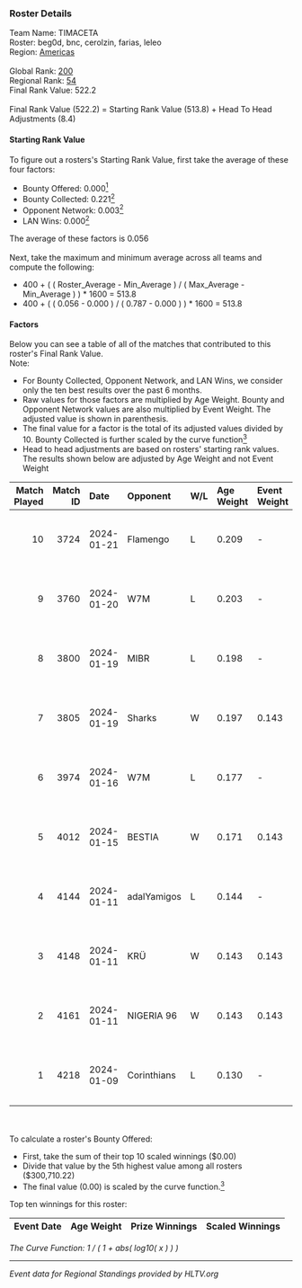 ### Roster Details<br />
Team Name: TIMACETA<br />
Roster: beg0d, bnc, cerolzin, farias, leleo<br />
Region: [Americas]( ../standings_americas.md)<br />
<br />
Global Rank: [200](../standings_global.md)<br />
Regional Rank: [54]( ../standings_americas.md)<br />
Final Rank Value:  522.2<br />
<br />
Final Rank Value (522.2) = Starting Rank Value (513.8) + Head To Head Adjustments (8.4)<br />

#### Starting Rank Value<br />
To figure out a rosters's Starting Rank Value, first take the average of these four factors:<br />
- Bounty Offered: 0.000[<sup>1</sup>](#table2)
- Bounty Collected: 0.221[<sup>2</sup>](#table1)
- Opponent Network: 0.003[<sup>2</sup>](#table1)
- LAN Wins: 0.000[<sup>2</sup>](#table1)

The average of these factors is 0.056<br />
<br />
Next, take the maximum and minimum average across all teams and compute the following:<br />
- 400 + ( ( Roster_Average - Min_Average ) / ( Max_Average - Min_Average ) ) * 1600 = 513.8
- 400 + ( ( 0.056 - 0.000 ) / ( 0.787 - 0.000 ) ) * 1600 = 513.8


#### Factors<br />
Below you can see a table of all of the matches that contributed to this roster's Final Rank Value.<br />
Note:<br />

- For Bounty Collected, Opponent Network, and LAN Wins, we consider only the ten best results over the past 6 months.
- Raw values for those factors are multiplied by Age Weight. Bounty and Opponent Network values are also multiplied by Event Weight. The adjusted value is shown in parenthesis.
- The final value for a factor is the total of its adjusted values divided by 10. Bounty Collected is further scaled by the curve function[<sup>3</sup>](#curveFunction)
- Head to head adjustments are based on rosters' starting rank values. The results shown below are adjusted by Age Weight and not Event Weight
<span id="table1"></span><br />


| Match Played | Match ID | Date       | Opponent    | W/L | Age Weight | Event Weight | Bounty Collected | Opponent Network | LAN Wins  | H2H Adj. | Roster                              |
| -: | -: | :- | :- | :- | :- | :- | :- | :- | :- | -: | :- |
|           10 |     3724 | 2024-01-21 | Flamengo    | L   | 0.209      | -            | -                | -                | -         |    -3.21 | beg0d, bnc, cerolzin, farias, leleo |
|            9 |     3760 | 2024-01-20 | W7M         | L   | 0.203      | -            | -                | -                | -         |    -1.17 | beg0d, bnc, cerolzin, farias, leleo |
|            8 |     3800 | 2024-01-19 | MIBR        | L   | 0.198      | -            | -                | -                | -         |    -0.01 | beg0d, bnc, cerolzin, farias, leleo |
|            7 |     3805 | 2024-01-19 | Sharks      | W   | 0.197      | 0.143        | 0.044 (0.001)    | 0.429 (0.012)    | 0 (0.000) |     5.79 | beg0d, bnc, cerolzin, farias, leleo |
|            6 |     3974 | 2024-01-16 | W7M         | L   | 0.177      | -            | -                | -                | -         |    -1.01 | beg0d, bnc, cerolzin, farias, leleo |
|            5 |     4012 | 2024-01-15 | BESTIA      | W   | 0.171      | 0.143        | 0.052 (0.001)    | 0.594 (0.015)    | 0 (0.000) |     5.08 | beg0d, bnc, cerolzin, farias, leleo |
|            4 |     4144 | 2024-01-11 | adalYamigos | L   | 0.144      | -            | -                | -                | -         |    -1.58 | beg0d, bnc, cerolzin, farias, leleo |
|            3 |     4148 | 2024-01-11 | KRÜ         | W   | 0.143      | 0.143        | 0.024 (0.000)    | 0.150 (0.003)    | 0 (0.000) |     3.82 | beg0d, bnc, cerolzin, farias, leleo |
|            2 |     4161 | 2024-01-11 | NIGERIA 96  | W   | 0.143      | 0.143        | 0.000 (0.000)    | 0.000 (0.000)    | 0 (0.000) |     1.56 | beg0d, bnc, cerolzin, farias, leleo |
|            1 |     4218 | 2024-01-09 | Corinthians | L   | 0.130      | -            | -                | -                | -         |    -0.84 | beg0d, bnc, cerolzin, farias, leleo |

<br />
<span id="table2"></span><br />
To calculate a roster's Bounty Offered:<br />

- First, take the sum of their top 10 scaled winnings ($0.00)
- Divide that value by the 5th highest value among all rosters ($300,710.22)
- The final value (0.00) is scaled by the curve function.[<sup>3</sup>](#curveFunction)

Top ten winnings for this roster:<br />

| Event Date | Age Weight | Prize Winnings | Scaled Winnings |
| :- | -: | :- | :- |


<span id="curveFunction"></span>_The Curve Function: 1 / ( 1 + abs( log10( x ) ) )_<br />

---
_Event data for Regional Standings provided by HLTV.org_<br />
